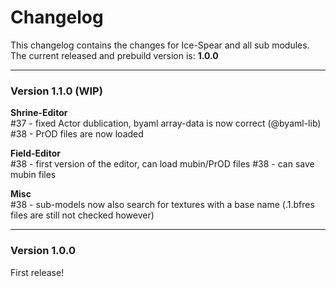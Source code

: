 # Changelog

This changelog contains the changes for Ice-Spear and all sub modules. <br/>
The current released and prebuild version is: **1.0.0**

<hr/>

### Version 1.1.0 (WIP)
**Shrine-Editor** <br/>
#37 - fixed Actor dublication, byaml array-data is now correct (@byaml-lib)<br/>
#38 - PrOD files are now loaded

**Field-Editor** <br/>
#38 - first version of the editor, can load mubin/PrOD files
#38 - can save mubin files

**Misc**<br/>
#38 - sub-models now also search for textures with a base name (.1.bfres files are still not checked however)

<hr/>

### Version 1.0.0
First release!